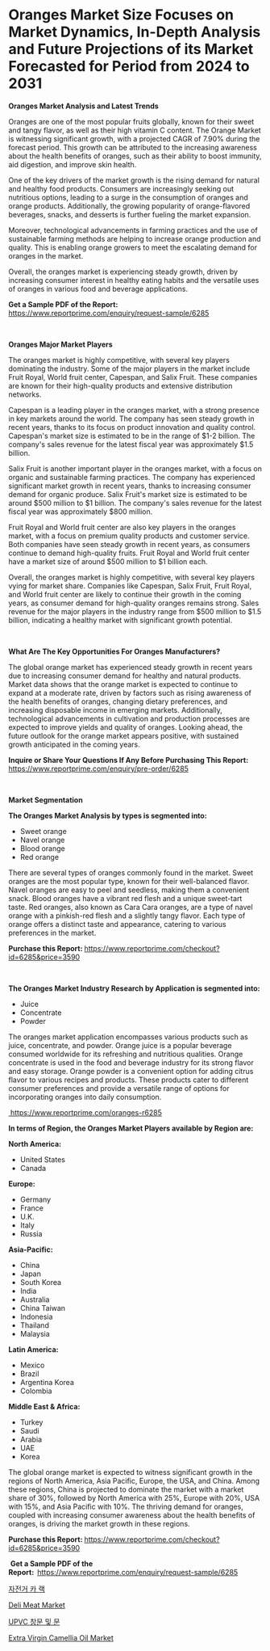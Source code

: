 <p><h1>Oranges Market Size Focuses on Market Dynamics, In-Depth Analysis and Future Projections of its Market Forecasted for Period from 2024 to 2031</h1></p><p><strong>Oranges Market Analysis and Latest Trends</strong></p>
<p><p>Oranges are one of the most popular fruits globally, known for their sweet and tangy flavor, as well as their high vitamin C content. The Orange Market is witnessing significant growth, with a projected CAGR of 7.90% during the forecast period. This growth can be attributed to the increasing awareness about the health benefits of oranges, such as their ability to boost immunity, aid digestion, and improve skin health.</p><p>One of the key drivers of the market growth is the rising demand for natural and healthy food products. Consumers are increasingly seeking out nutritious options, leading to a surge in the consumption of oranges and orange products. Additionally, the growing popularity of orange-flavored beverages, snacks, and desserts is further fueling the market expansion.</p><p>Moreover, technological advancements in farming practices and the use of sustainable farming methods are helping to increase orange production and quality. This is enabling orange growers to meet the escalating demand for oranges in the market.</p><p>Overall, the oranges market is experiencing steady growth, driven by increasing consumer interest in healthy eating habits and the versatile uses of oranges in various food and beverage applications.</p></p>
<p><strong>Get a Sample PDF of the Report:&nbsp;</strong> <a href="https://www.reportprime.com/enquiry/request-sample/6285">https://www.reportprime.com/enquiry/request-sample/6285</a></p>
<p>&nbsp;</p>
<p><strong>Oranges Major Market Players</strong></p>
<p><p>The oranges market is highly competitive, with several key players dominating the industry. Some of the major players in the market include Fruit Royal, World fruit center, Capespan, and Salix Fruit. These companies are known for their high-quality products and extensive distribution networks.</p><p>Capespan is a leading player in the oranges market, with a strong presence in key markets around the world. The company has seen steady growth in recent years, thanks to its focus on product innovation and quality control. Capespan's market size is estimated to be in the range of $1-2 billion. The company's sales revenue for the latest fiscal year was approximately $1.5 billion.</p><p>Salix Fruit is another important player in the oranges market, with a focus on organic and sustainable farming practices. The company has experienced significant market growth in recent years, thanks to increasing consumer demand for organic produce. Salix Fruit's market size is estimated to be around $500 million to $1 billion. The company's sales revenue for the latest fiscal year was approximately $800 million.</p><p>Fruit Royal and World fruit center are also key players in the oranges market, with a focus on premium quality products and customer service. Both companies have seen steady growth in recent years, as consumers continue to demand high-quality fruits. Fruit Royal and World fruit center have a market size of around $500 million to $1 billion each.</p><p>Overall, the oranges market is highly competitive, with several key players vying for market share. Companies like Capespan, Salix Fruit, Fruit Royal, and World fruit center are likely to continue their growth in the coming years, as consumer demand for high-quality oranges remains strong. Sales revenue for the major players in the industry range from $500 million to $1.5 billion, indicating a healthy market with significant growth potential.</p></p>
<p>&nbsp;</p>
<p><strong>What Are The Key Opportunities For Oranges Manufacturers?</strong></p>
<p><p>The global orange market has experienced steady growth in recent years due to increasing consumer demand for healthy and natural products. Market data shows that the orange market is expected to continue to expand at a moderate rate, driven by factors such as rising awareness of the health benefits of oranges, changing dietary preferences, and increasing disposable income in emerging markets. Additionally, technological advancements in cultivation and production processes are expected to improve yields and quality of oranges. Looking ahead, the future outlook for the orange market appears positive, with sustained growth anticipated in the coming years.</p></p>
<p><strong>Inquire or Share Your Questions If Any Before Purchasing This Report:</strong> <a href="https://www.reportprime.com/enquiry/pre-order/6285">https://www.reportprime.com/enquiry/pre-order/6285</a></p>
<p>&nbsp;</p>
<p><strong>Market Segmentation</strong></p>
<p><strong>The Oranges Market Analysis by types is segmented into:</strong></p>
<p><ul><li>Sweet orange</li><li>Navel orange</li><li>Blood orange</li><li>Red orange</li></ul></p>
<p><p>There are several types of oranges commonly found in the market. Sweet oranges are the most popular type, known for their well-balanced flavor. Navel oranges are easy to peel and seedless, making them a convenient snack. Blood oranges have a vibrant red flesh and a unique sweet-tart taste. Red oranges, also known as Cara Cara oranges, are a type of navel orange with a pinkish-red flesh and a slightly tangy flavor. Each type of orange offers a distinct taste and appearance, catering to various preferences in the market.</p></p>
<p><strong>Purchase this Report:&nbsp;</strong><a href="https://www.reportprime.com/checkout?id=6285&price=3590">https://www.reportprime.com/checkout?id=6285&price=3590</a></p>
<p>&nbsp;</p>
<p><strong>The Oranges Market Industry Research by Application is segmented into:</strong></p>
<p><ul><li>Juice</li><li>Concentrate</li><li>Powder</li></ul></p>
<p><p>The oranges market application encompasses various products such as juice, concentrate, and powder. Orange juice is a popular beverage consumed worldwide for its refreshing and nutritious qualities. Orange concentrate is used in the food and beverage industry for its strong flavor and easy storage. Orange powder is a convenient option for adding citrus flavor to various recipes and products. These products cater to different consumer preferences and provide a versatile range of options for incorporating oranges into daily consumption.</p></p>
<p><a href="https://www.reportprime.com/oranges-r6285">&nbsp;https://www.reportprime.com/oranges-r6285</a></p>
<p><strong>In terms of Region, the Oranges Market Players available by Region are:</strong></p>
<p>
    <p> <strong> North America: </strong>
        <ul>
            <li>United States</li>
            <li>Canada</li>
        </ul>
        </p> 
    <p> <strong> Europe: </strong>
        <ul>
            <li>Germany</li>
            <li>France</li>
            <li>U.K.</li>
            <li>Italy</li>
            <li>Russia</li>
        </ul>
        </p> 
    <p> <strong> Asia-Pacific: </strong>
        <ul>
            <li>China</li>
            <li>Japan</li>
            <li>South Korea</li>
            <li>India</li>
            <li>Australia</li>
            <li>China Taiwan</li>
            <li>Indonesia</li>
            <li>Thailand</li>
            <li>Malaysia</li>
        </ul>
        </p> 
    <p> <strong> Latin America: </strong>
        <ul>
            <li>Mexico</li>
            <li>Brazil</li>
            <li>Argentina Korea</li>
            <li>Colombia</li>
        </ul>
        </p> 
    <p> <strong> Middle East & Africa: </strong>
        <ul>
            <li>Turkey</li>
            <li>Saudi</li>
            <li>Arabia</li>
            <li>UAE</li>
            <li>Korea</li>
        </ul>
    </p>
    </p>
<p><p>The global orange market is expected to witness significant growth in the regions of North America, Asia Pacific, Europe, the USA, and China. Among these regions, China is projected to dominate the market with a market share of 30%, followed by North America with 25%, Europe with 20%, USA with 15%, and Asia Pacific with 10%. The thriving demand for oranges, coupled with increasing consumer awareness about the health benefits of oranges, is driving the market growth in these regions.</p></p>
<p><strong>Purchase this Report: </strong><a href="https://www.reportprime.com/checkout?id=6285&price=3590">https://www.reportprime.com/checkout?id=6285&price=3590</a></p>
<p>&nbsp;<strong>Get a Sample PDF of the Report:&nbsp;&nbsp;</strong><a href="https://www.reportprime.com/enquiry/request-sample/6285">https://www.reportprime.com/enquiry/request-sample/6285</a></p>
<p><strong></strong></p>
<p><p><a href="https://github.com/vsn7qpua81q/Market-Research-Report-List-1/blob/main/928663817088.md">자전거 카 랙</a></p><p><a href="https://github.com/kathiaseamanalvaradovlprc2h/Market-Research-Report-List-1/blob/main/deli-meat-market.md">Deli Meat Market</a></p><p><a href="https://github.com/trmesnao7959541/Market-Research-Report-List-1/blob/main/218567817087.md">UPVC 창문 및 문</a></p><p><a href="https://github.com/wusalecollins540tpqoz/Market-Research-Report-List-1/blob/main/extra-virgin-camellia-oil-market.md">Extra Virgin Camellia Oil Market</a></p></p>